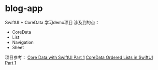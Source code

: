 # blog-app

SwiftUI + CoreData 学习demo项目
涉及到的点：
* CoreData
* List
* Navigation
* Sheet

项目参考：
[Core Data with SwiftUI Part 1](https://www.youtube.com/watch?v=rrD21xbZfl4&ab_channel=azamsharp)
[CoreData Ordered Lists in SwiftUI Part 1](https://www.youtube.com/watch?v=2Li7OIQb3hQ&ab_channel=SchwiftyUI)

